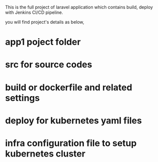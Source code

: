 This is the full project of laravel application which contains build, deploy with Jenkins CI/CD pipeline.

you will find project's details as below,

# app1 poject folder 
# src for source codes
# build or dockerfile and related settings
# deploy for kubernetes yaml files 
# infra configuration file to setup kubernetes cluster

